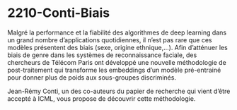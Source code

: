 # 2210-Conti-Biais

Malgré la performance et la fiabilité des algorithmes de deep learning dans un grand nombre d’applications quotidiennes, il n’est pas rare que ces modèles présentent des biais (sexe, origine ethnique,...).
Afin d’atténuer les biais de genre dans les systèmes de reconnaissance faciale, des chercheurs de Télécom Paris ont développé une nouvelle méthodologie de post-traitement qui transforme les embeddings d’un modèle pré-entrainé pour donner plus de poids aux sous-groupes discriminés.

Jean-Rémy Conti, un des co-auteurs du papier de recherche qui vient d’être accepté à ICML, vous propose de découvrir cette méthodologie.
